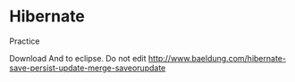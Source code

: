 # Hibernate
Practice

Download And to eclipse.
Do not edit
http://www.baeldung.com/hibernate-save-persist-update-merge-saveorupdate
